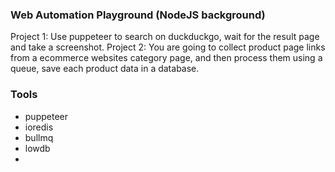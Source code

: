 ### Web Automation Playground (NodeJS background)

Project 1: Use puppeteer to search on duckduckgo, wait for the result page and take a screenshot.
Project 2: You are going to collect product page links from a ecommerce websites category page, and then process them using a queue, save each product data in a database. 


### Tools
- puppeteer
- ioredis
- bullmq
- lowdb
- 



